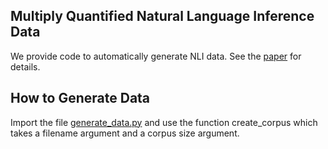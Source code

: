 ## Multiply Quantified Natural Language Inference Data
We provide code to automatically generate NLI data. See the [paper](http://nlp.stanford.edu/pubs/glove.pdf) for details.

## How to Generate Data

Import the file [generate_data.py](https://github.com/atticusg/MultiplyQuantifiedData/blob/master/generate_data.py) and use the function create_corpus which takes a filename argument and a corpus size argument.
